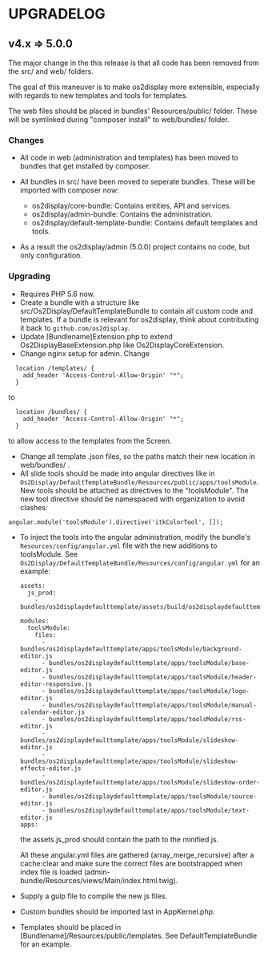 # UPGRADELOG

## v4.x => 5.0.0

The major change in the this release is that all code has been removed from the
src/ and web/ folders.

The goal of this maneuver is to make os2display more extensible, especially with
regards to new templates and tools for templates.

The web files should be placed in bundles' Resources/public/ folder. These will
be symlinked during "composer install" to web/bundles/ folder.

### Changes

* All code in web (administration and templates) has been moved to bundles that
  get installed by composer.
* All bundles in src/ have been moved to seperate bundles. These will be imported
  with composer now:

  - os2display/core-bundle: Contains entities, API and services.
  - os2display/admin-bundle: Contains the administration.
  - os2display/default-template-bundle: Contains default templates and tools.

* As a result the os2display/admin (5.0.0) project contains no code, but only
  configuration.

### Upgrading

* Requires PHP 5.6 now.
* Create a bundle with a structure like src/Os2Display/DefaultTemplateBundle
  to contain all custom code and templates. If a bundle is relevant for
  os2display, think about contributing it back to `github.com/os2display`.
* Update [Bundlename]Extension.php to extend Os2DisplayBaseExtension.php like
  Os2DisplayCoreExtension.
* Change nginx setup for admin. Change

```
  location /templates/ {
    add_header 'Access-Control-Allow-Origin' "*";
  }
```

to

```
  location /bundles/ {
    add_header 'Access-Control-Allow-Origin' "*";
  }
```

to allow access to the templates from the Screen.

* Change all template .json files, so the paths match their new location in web/bundles/ .
* All slide tools should be made into angular directives like in 
  `Os2Display/DefaultTemplateBundle/Resources/public/apps/toolsModule`.
  New tools should be attached as directives to the "toolsModule". The new tool
  directive should be namespaced with organization to avoid clashes:

```
angular.module('toolsModule').directive('itkColorTool', []);
```

* To inject the tools into the angular administration, modify the bundle's 
  `Resources/config/angular.yml` file with the new additions to toolsModule. 
  See `Os2Display/DefaultTemplateBundle/Resources/config/angular.yml`
  for an example:
  
  ``` 
  assets:
    js_prod:
      - bundles/os2displaydefaulttemplate/assets/build/os2displaydefaulttemplate.min.js
  
  modules:
    toolsModule:
      files:
        - bundles/os2displaydefaulttemplate/apps/toolsModule/background-editor.js
        - bundles/os2displaydefaulttemplate/apps/toolsModule/base-editor.js
        - bundles/os2displaydefaulttemplate/apps/toolsModule/header-editor-responsive.js
        - bundles/os2displaydefaulttemplate/apps/toolsModule/logo-editor.js
        - bundles/os2displaydefaulttemplate/apps/toolsModule/manual-calendar-editor.js
        - bundles/os2displaydefaulttemplate/apps/toolsModule/rss-editor.js
        - bundles/os2displaydefaulttemplate/apps/toolsModule/slideshow-editor.js
        - bundles/os2displaydefaulttemplate/apps/toolsModule/slideshow-effects-editor.js
        - bundles/os2displaydefaulttemplate/apps/toolsModule/slideshow-order-editor.js
        - bundles/os2displaydefaulttemplate/apps/toolsModule/source-editor.js
        - bundles/os2displaydefaulttemplate/apps/toolsModule/text-editor.js
  apps:
  ```
  the assets.js_prod should contain the path to the minified js.
  
  All these angular.yml files are gathered (array_merge_recursive) after a 
  cache:clear and make sure the correct files are bootstrapped when index file
  is loaded (admin-bundle/Resources/views/Main/index.html.twig).
  
* Supply a gulp file to compile the new js files.
* Custom bundles should be imported last in AppKernel.php.
* Templates should be placed in [Bundlename]/Resources/public/templates. See
  DefaultTemplateBundle for an example.
